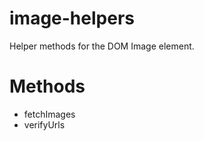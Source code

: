 image-helpers
=============

Helper methods for the DOM Image element. 

# Methods

- fetchImages
- verifyUrls
